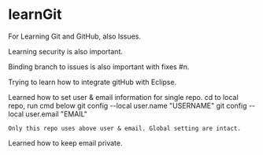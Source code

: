 # learnGit
For Learning Git and GitHub, also Issues.

Learning security is also important.

Binding branch to issues is also important with fixes #n.

Trying to learn how to integrate gitHub with Eclipse. 

Learned how to set user & email information for single repo.
	cd to local repo, run cmd below 
	git config --local user.name "USERNAME" 
	git config --local user.email "EMAIL"
	
	Only this repo uses above user & email. Global setting are intact. 

Learned how to keep email private.  